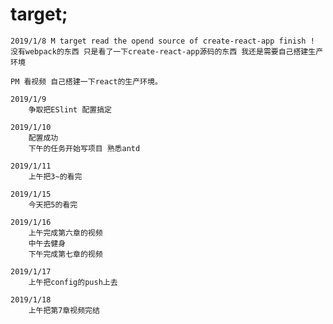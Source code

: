 # target;
	2019/1/8 M target read the opend source of create-react-app finish !
	没有webpack的东西 只是看了一下create-react-app源码的东西 我还是需要自己搭建生产环境 

	PM 看视频 自己搭建一下react的生产环境。  

	2019/1/9 
		争取把ESlint 配置搞定 

	2019/1/10
		配置成功 
		下午的任务开始写项目 熟悉antd

	2019/1/11
		上午把3~的看完
		
	2019/1/15
		今天把5的看完

	2019/1/16
		上午完成第六章的视频
		中午去健身
		下午完成第七章的视频

	2019/1/17
		上午把config的push上去

	2019/1/18
		上午把第7章视频完结